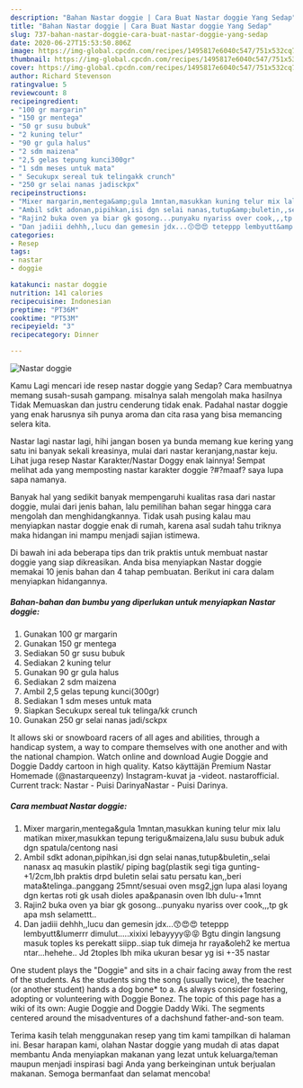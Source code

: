 ```yaml
---
description: "Bahan Nastar doggie | Cara Buat Nastar doggie Yang Sedap"
title: "Bahan Nastar doggie | Cara Buat Nastar doggie Yang Sedap"
slug: 737-bahan-nastar-doggie-cara-buat-nastar-doggie-yang-sedap
date: 2020-06-27T15:53:50.806Z
image: https://img-global.cpcdn.com/recipes/1495817e6040c547/751x532cq70/nastar-doggie-foto-resep-utama.jpg
thumbnail: https://img-global.cpcdn.com/recipes/1495817e6040c547/751x532cq70/nastar-doggie-foto-resep-utama.jpg
cover: https://img-global.cpcdn.com/recipes/1495817e6040c547/751x532cq70/nastar-doggie-foto-resep-utama.jpg
author: Richard Stevenson
ratingvalue: 5
reviewcount: 8
recipeingredient:
- "100 gr margarin"
- "150 gr mentega"
- "50 gr susu bubuk"
- "2 kuning telur"
- "90 gr gula halus"
- "2 sdm maizena"
- "2,5 gelas tepung kunci300gr"
- "1 sdm meses untuk mata"
- " Secukupx sereal tuk telingakk crunch"
- "250 gr selai nanas jadisckpx"
recipeinstructions:
- "Mixer margarin,mentega&amp;gula 1mntan,masukkan kuning telur mix lalu matikan mixer,masukkan tepung terigu&amp;maizena,lalu susu bubuk aduk dgn spatula/centong nasi"
- "Ambil sdkt adonan,pipihkan,isi dgn selai nanas,tutup&amp;buletin,,selai nanasx aq masukin plastik/ piping bag(plastik segi tiga gunting-+1/2cm,lbh praktis drpd buletin selai satu persatu kan,,beri mata&amp;telinga..panggang 25mnt/sesuai oven msg2,jgn lupa alasi loyang dgn kertas roti gk usah dioles apa&amp;panasin oven lbh dulu-+1mnt"
- "Rajin2 buka oven ya biar gk gosong...punyaku nyariss over cook,,,tp gk apa msh selamettt.."
- "Dan jadiii dehhh,,lucu dan gemesin jdx...😙😍😍 teteppp lembyutt&amp;lumerrr dimulut.....xixixi lebayyyy😝😝 Bgtu dingin langsung masuk toples ks perekatt siipp..siap tuk dimeja hr raya&amp;oleh2 ke mertua ntar...hehehe.. Jd 2toples lbh mika ukuran besar yg isi +-35 nastar"
categories:
- Resep
tags:
- nastar
- doggie

katakunci: nastar doggie 
nutrition: 141 calories
recipecuisine: Indonesian
preptime: "PT36M"
cooktime: "PT53M"
recipeyield: "3"
recipecategory: Dinner

---
```



![Nastar doggie](https://img-global.cpcdn.com/recipes/1495817e6040c547/751x532cq70/nastar-doggie-foto-resep-utama.jpg)

Kamu Lagi mencari ide resep nastar doggie yang Sedap? Cara membuatnya memang susah-susah gampang. misalnya salah mengolah maka hasilnya Tidak Memuaskan dan justru cenderung tidak enak. Padahal nastar doggie yang enak harusnya sih punya aroma dan cita rasa yang bisa memancing selera kita.

Nastar lagi nastar lagi, hihi jangan bosen ya bunda memang kue kering yang satu ini banyak sekali kreasinya, mulai dari nastar keranjang,nastar keju. Lihat juga resep Nastar Karakter/Nastar Doggy enak lainnya! Sempat melihat ada yang memposting nastar karakter doggie ?#?maaf? saya lupa sapa namanya.

Banyak hal yang sedikit banyak mempengaruhi kualitas rasa dari nastar doggie, mulai dari jenis bahan, lalu pemilihan bahan segar hingga cara mengolah dan menghidangkannya. Tidak usah pusing kalau mau menyiapkan nastar doggie enak di rumah, karena asal sudah tahu triknya maka hidangan ini mampu menjadi sajian istimewa.


Di bawah ini ada beberapa tips dan trik praktis untuk membuat nastar doggie yang siap dikreasikan. Anda bisa menyiapkan Nastar doggie memakai 10 jenis bahan dan 4 tahap pembuatan. Berikut ini cara dalam menyiapkan hidangannya.

<!--inarticleads1-->

##### Bahan-bahan dan bumbu yang diperlukan untuk menyiapkan Nastar doggie:

1. Gunakan 100 gr margarin
1. Gunakan 150 gr mentega
1. Sediakan 50 gr susu bubuk
1. Sediakan 2 kuning telur
1. Gunakan 90 gr gula halus
1. Sediakan 2 sdm maizena
1. Ambil 2,5 gelas tepung kunci(300gr)
1. Sediakan 1 sdm meses untuk mata
1. Siapkan  Secukupx sereal tuk telinga/k*k* crunch
1. Gunakan 250 gr selai nanas jadi/sckpx


It allows ski or snowboard racers of all ages and abilities, through a handicap system, a way to compare themselves with one another and with the national champion. Watch online and download Augie Doggie and Doggie Daddy cartoon in high quality. Katso käyttäjän Premium Nastar Homemade (@nastarqueenzy) Instagram-kuvat ja -videot. nastarofficial. Current track: Nastar - Puisi DarinyaNastar - Puisi Darinya. 

<!--inarticleads2-->

##### Cara membuat Nastar doggie:

1. Mixer margarin,mentega&amp;gula 1mntan,masukkan kuning telur mix lalu matikan mixer,masukkan tepung terigu&amp;maizena,lalu susu bubuk aduk dgn spatula/centong nasi
1. Ambil sdkt adonan,pipihkan,isi dgn selai nanas,tutup&amp;buletin,,selai nanasx aq masukin plastik/ piping bag(plastik segi tiga gunting-+1/2cm,lbh praktis drpd buletin selai satu persatu kan,,beri mata&amp;telinga..panggang 25mnt/sesuai oven msg2,jgn lupa alasi loyang dgn kertas roti gk usah dioles apa&amp;panasin oven lbh dulu-+1mnt
1. Rajin2 buka oven ya biar gk gosong...punyaku nyariss over cook,,,tp gk apa msh selamettt..
1. Dan jadiii dehhh,,lucu dan gemesin jdx...😙😍😍 teteppp lembyutt&amp;lumerrr dimulut.....xixixi lebayyyy😝😝 Bgtu dingin langsung masuk toples ks perekatt siipp..siap tuk dimeja hr raya&amp;oleh2 ke mertua ntar...hehehe.. Jd 2toples lbh mika ukuran besar yg isi +-35 nastar


One student plays the &#34;Doggie&#34; and sits in a chair facing away from the rest of the students. As the students sing the song (usually twice), the teacher (or another student) hands a dog bone* to a. As always consider fostering, adopting or volunteering with Doggie Bonez. The topic of this page has a wiki of its own: Augie Doggie and Doggie Daddy Wiki. The segments centered around the misadventures of a dachshund father-and-son team. 

Terima kasih telah menggunakan resep yang tim kami tampilkan di halaman ini. Besar harapan kami, olahan Nastar doggie yang mudah di atas dapat membantu Anda menyiapkan makanan yang lezat untuk keluarga/teman maupun menjadi inspirasi bagi Anda yang berkeinginan untuk berjualan makanan. Semoga bermanfaat dan selamat mencoba!
